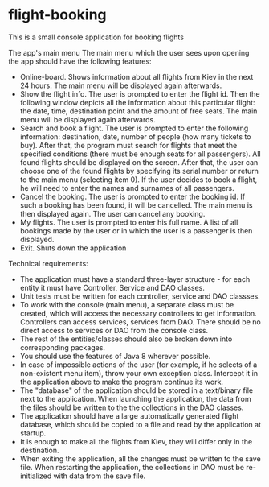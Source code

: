 # flight-booking
This is a small console application for booking flights


The app's main menu
The main menu which the user sees upon opening the app should have the following features:
- Online-board. Shows information about all flights from Kiev in the next 24 hours. The main menu will be displayed again afterwards.
- Show the flight info. The user is prompted to enter the flight id. Then the following window depicts all the information about this particular flight: the date, time, destination point and the amount of free seats. The main menu will be displayed again afterwards.
- Search and book a flight. The user is prompted to enter the following information: destination, date, number of people (how many tickets to buy). After that, the program must search for flights that meet the specified conditions (there must be enough seats for all passengers). All found flights should be displayed on the screen. After that, the user can choose one of the found flights by specifying its serial number or return to the main menu (selecting item 0). If the user decides to book a flight, he will need to enter the names and surnames of all passengers.
- Cancel the booking. The user is prompted to enter the booking id. If such a booking has been found, it will be cancelled. The main menu is then displayed again. The user can cancel any booking.
- My flights. The user is prompted to enter his full name. A list of all bookings made by the user or in which the user is a passenger is then displayed.
- Exit. Shuts down the application



Technical requirements:

- The application must have a standard three-layer structure - for each entity it must have Controller, Service and DAO classes.
- Unit tests must be written for each controller, service and DAO classses.
- To work with the console (main menu), a separate class must be created, which will access the necessary controllers to get information. Controllers can access services, services from DAO. There should be no direct access to services or DAO from the console class.
- The rest of the entities/classes should also be broken down into corresponding packages.
- You should use the features of Java 8 wherever possible.
- In case of impossible actions of the user (for example, if he selects of a non-existent menu item), throw your own exception class. Intercept it in the application above to make the program continue its work.
- The "database" of the application should be stored in a text/binary file next to the application. When launching the application, the data from the files should be written to the the collections in the DAO classes.
- The application should have a large automatically generated flight database, which should be copied to a file and read by the application at startup.
- It is enough to make all the flights from Kiev, they will differ only in the destination.
- When exiting the application, all the changes must be written to the save file. When restarting the application, the collections in DAO must be re-initialized with data from the save file.